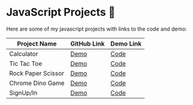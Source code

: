 # JavaScript Projects 🌟

Here are some of my javascript projects with links to the code and demo:

| Project Name | GitHub Link | Demo Link |
|--------------|-------------|-----------|
| Calculator   | [Demo](https://calculatorbymehak.netlify.app/) | [Code](https://github.com/MehakRauf/JavaScriptProjects/tree/main/Calculator)|
| Tic Tac Toe   | [Demo](https://tictactoebymehak.netlify.app/) |[Code](https://github.com/MehakRauf/JavaScriptProjects/tree/main/TicTacToe) |
| Rock Paper Scissor   | [Demo](https://rockpaperandscissorsbymehak.netlify.app/) | [Code](https://github.com/MehakRauf/JavaScriptProjects/tree/main/RockPaperScissors) |
| Chrome Dino Game  |[Demo]( https://googledinogame.netlify.app/) |[Code](https://github.com/MehakRauf/JavaScriptProjects/tree/main/Chrome%20Dino%20Game) |
| SignUp/In   |[Demo](https://signinsignuppagebymehak.netlify.app/) |[Code](https://github.com/MehakRauf/JavaScriptProjects/tree/main/SignUpSignIn)|
